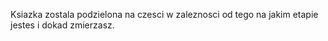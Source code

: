 Ksiazka zostala podzielona na czesci w zaleznosci od tego na jakim etapie jestes i dokad zmierzasz.
